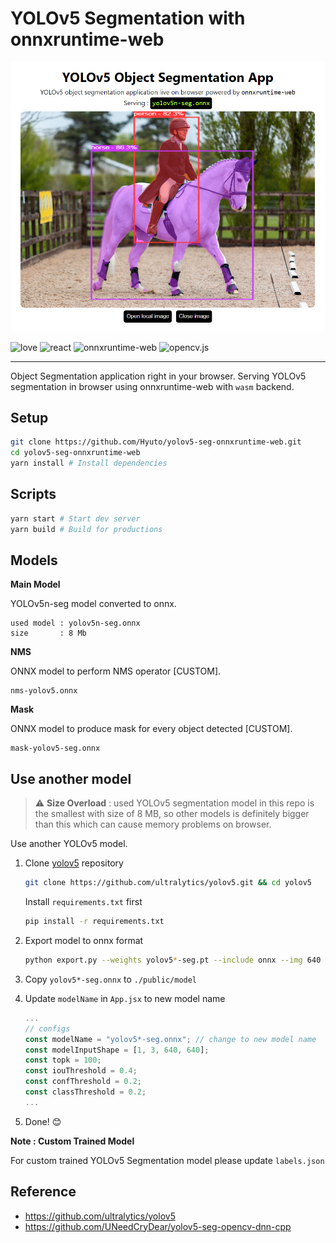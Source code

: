# YOLOv5 Segmentation with onnxruntime-web

<p align="center">
  <img src="./sample.png" />
</p>

![love](https://img.shields.io/badge/Made%20with-🖤-white)
![react](https://img.shields.io/badge/React-blue?logo=react)
![onnxruntime-web](https://img.shields.io/badge/onnxruntime--web-white?logo=onnx&logoColor=black)
![opencv.js](https://img.shields.io/badge/opencv.js-green?logo=opencv)

---

Object Segmentation application right in your browser.
Serving YOLOv5 segmentation in browser using onnxruntime-web with `wasm` backend.

## Setup

```bash
git clone https://github.com/Hyuto/yolov5-seg-onnxruntime-web.git
cd yolov5-seg-onnxruntime-web
yarn install # Install dependencies
```

## Scripts

```bash
yarn start # Start dev server
yarn build # Build for productions
```

## Models

**Main Model**

YOLOv5n-seg model converted to onnx.

```
used model : yolov5n-seg.onnx
size       : 8 Mb
```

**NMS**

ONNX model to perform NMS operator [CUSTOM].

```
nms-yolov5.onnx
```

**Mask**

ONNX model to produce mask for every object detected [CUSTOM].

```
mask-yolov5-seg.onnx
```

## Use another model

> :warning: **Size Overload** : used YOLOv5 segmentation model in this repo is the smallest with size of 8 MB, so other models is definitely bigger than this which can cause memory problems on browser.

Use another YOLOv5 model.

1. Clone [yolov5](https://github.com/ultralytics/yolov5) repository

   ```bash
   git clone https://github.com/ultralytics/yolov5.git && cd yolov5
   ```

   Install `requirements.txt` first

   ```bash
   pip install -r requirements.txt
   ```

2. Export model to onnx format
   ```bash
   python export.py --weights yolov5*-seg.pt --include onnx --img 640
   ```
3. Copy `yolov5*-seg.onnx` to `./public/model`
4. Update `modelName` in `App.jsx` to new model name
   ```jsx
   ...
   // configs
   const modelName = "yolov5*-seg.onnx"; // change to new model name
   const modelInputShape = [1, 3, 640, 640];
   const topk = 100;
   const iouThreshold = 0.4;
   const confThreshold = 0.2;
   const classThreshold = 0.2;
   ...
   ```
5. Done! 😊

**Note : Custom Trained Model**

For custom trained YOLOv5 Segmentation model please update `labels.json`

## Reference

- https://github.com/ultralytics/yolov5
- https://github.com/UNeedCryDear/yolov5-seg-opencv-dnn-cpp
